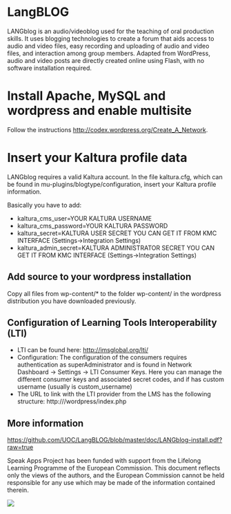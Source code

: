 LangBLOG
========

LANGblog is an audio/videoblog used for the teaching of oral production skills. It uses blogging technologies to create a forum that aids access to audio and video files, easy recording and uploading of audio and video files, and interaction among group members. Adapted from WordPress, audio and video posts are directly created online using Flash, with no software installation required.

# Install Apache, MySQL and wordpress and enable multisite
Follow the instructions http://codex.wordpress.org/Create_A_Network. 

# Insert your Kaltura profile data
LANGblog requires a valid Kaltura account. In the file kaltura.cfg, which can be found in mu-plugins/blogtype/configuration, insert your Kaltura profile information.

Basically you have to add:
* kaltura_cms_user=YOUR KALTURA USERNAME
* kaltura_cms_password=YOUR KALTURA PASSWORD
* kaltura_secret=KALTURA USER SECRET YOU CAN GET IT FROM KMC INTERFACE (Settings->Integration Settings)
* kaltura_admin_secret=KALTURA ADMINISTRATOR SECRET YOU CAN GET IT FROM KMC INTERFACE (Settings->Integration Settings)

## Add source to your wordpress installation
Copy all files from wp-content/* to the folder wp-content/ in the wordpress distribution you have downloaded previously.


## Configuration of Learning Tools Interoperability (LTI)
* LTI can be found here: http://imsglobal.org/lti/
* Configuration:
 The configuration of the consumers requires authentication as superAdministrator and is found in Network Dashboard → Settings → LTI Consumer Keys. 
 Here you can manage the different consumer keys and associated secret codes, and if has custom username (usually is custom_username)
* The URL to link with the LTI provider from the LMS has the following structure: 
 http://<ip>/wordpress/index.php

## More information 
 https://github.com/UOC/LangBLOG/blob/master/doc/LANGblog-install.pdf?raw=true


Speak Apps Project has been funded with support from the Lifelong Learning Programme of the European Commission. This document reflects only the views of the authors, and the European Commission cannot be held responsible for any use which may be made of the information contained therein. 

![](http://www.speakapps.eu/wp-content/themes/speakapps/images/EU_flag.jpg) 